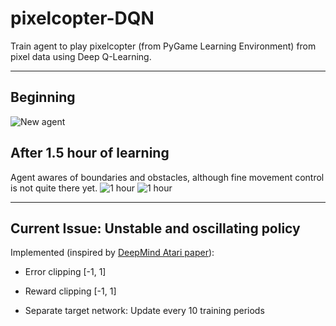 # pixelcopter-DQN
Train agent to play pixelcopter (from PyGame Learning Environment) from pixel data using Deep Q-Learning.

***
## Beginning
![New agent](https://media.giphy.com/media/1wqoTQ7grLkduRDKvF/giphy.gif)

## After 1.5 hour of learning
Agent awares of boundaries and obstacles, although fine movement control is not quite there yet.
![1 hour](https://media.giphy.com/media/WxlxVAhRNFdKhwyQfb/giphy.gif) ![1 hour](https://media.giphy.com/media/6276HOopTYk81YfX30/giphy.gif)

***
## Current Issue: Unstable and oscillating policy
Implemented (inspired by [DeepMind Atari paper](https://www.nature.com/articles/nature14236 "Human-level control through deep reinforcement learning")):

- Error clipping [-1, 1]

- Reward clipping [-1, 1]

- Separate target network: Update every 10 training periods
